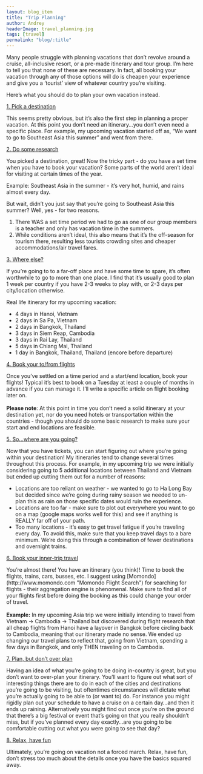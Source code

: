 ```yaml
---
layout: blog_item
title: "Trip Planning"
author: Andrey
headerImage: travel_planning.jpg
tags: [travel]
permalink: "blog/:title"
---
```


<p>Many people struggle with planning vacations that don’t revolve around a cruise, all-inclusive resort, or a pre-made itinerary and tour group.  I’m here to tell you that none of these are necessary.  In fact, all booking your vacation through any of those options will do is cheapen your experience and give you a ‘tourist’ view of whatever country you’re visiting.</p>

<p>Here’s what you should do to plan your own vacation instead.</p>
<u>1.  Pick a destination</u>
<p>This seems pretty obvious, but it’s also the first step in planning a proper vacation.  At this point you don’t need an itinerary…you don’t even need a specific place.  For example, my upcoming vacation started off as, “We want to go to Southeast Asia this summer” and went from there.</p>
<u>2.  Do some research</u>
<p>You picked a destination, great!  Now the tricky part - do you have a set time when you have to book your vacation?  Some parts of the world aren’t ideal for visiting at certain times of the year.</p> <p>Example:  Southeast Asia in the summer - it’s very hot, humid, and rains almost every day.</p>
<p>But wait, didn’t you just say that you’re going to Southeast Asia this summer?  Well, yes - for two reasons.
<ol>
<li>There WAS a set time period we had to go as one of our group members is a teacher and only has vacation time in the summers.</li>
<li>While conditions aren’t ideal, this also means that it’s the off-season for tourism there, resulting less tourists crowding sites and cheaper accommodations/air travel fares.</li>
</ol>
</p>
<u>3.  Where else?</u>
<p>If you’re going to to a far-off place and have some time to spare, it’s often worthwhile to go to more than one place.  I find that it’s usually good to plan 1 week per country if you have 2-3 weeks to play with, or 2-3 days per city/location otherwise.</p>
<p>Real life itinerary for my upcoming vacation:
<ul>
<li>4 days in Hanoi, Vietnam</li>
<li>2 days in Sa Pa, Vietnam</li>
<li>2 days in Bangkok, Thailand</li>
<li>3 days in Siem Reap, Cambodia</li>
<li>3 days in Rai Lay, Thailand</li>
<li>5 days in Chiang Mai, Thailand</li>
<li>1 day in Bangkok, Thailand, Thailand (encore before departure)</li>
</ul>
</p>
<u>4.  Book your to/from flights</u>
<p>Once you’ve settled on a time period and a start/end location, book your flights!  Typical it’s best to book on a Tuesday at least a couple of months in advance if you can manage it.  I’ll write a specific article on flight booking later on.  <br /><br /><b>Please note</b>:  At this point in time you don’t need a solid itinerary at your destination yet, nor do you need hotels or transportation within the countries - though you should do some basic research to make sure your start and end locations are feasible.</p>
<u>5.  So…where are you going?</u>
<p>Now that you have tickets, you can start figuring out where you’re going within your destination!  My itineraries tend to change several times throughout this process.  For example, in my upcoming trip we were initially considering going to 5 additional locations between Thailand and Vietnam but ended up cutting them out for a number of reasons:
<ul>
<li>Locations are too reliant on weather - we wanted to go to Ha Long Bay but decided since we’re going during rainy season we needed to un-plan this as rain on those specific dates would ruin the experience.</li>
<li>Locations are too far - make sure to plot out everywhere you want to go on a map (google maps works well for this) and see if anything is REALLY far off of your path.</li>
<li>Too many locations - it’s easy to get travel fatigue if you’re traveling every day.  To avoid this, make sure that you keep travel days to a bare minimum.  We’re doing this through a combination of fewer destinations and overnight trains.</li>
</ul>
</p>
<u>6. Book your inner-trip travel</u>
<p>You’re almost there!  You have an itinerary (you think)!  Time to book the flights, trains, cars, busses, etc.  I suggest using [Momondo](http://www.momondo.com "Momondo Flight Search") for searching for flights - their aggregation engine is phenomenal.  Make sure to find all of your flights first before doing the booking as this could change your order of travel.
<br /><br />
<b>Example:</b> In my upcoming Asia trip we were initially intending to travel from Vietnam -> Cambodia -> Thailand but discovered during flight research that all cheap flights from Hanoi have a layover in Bangkok before circling back to Cambodia, meaning that our itinerary made no sense.  We ended up changing our travel plans to reflect that, going from Vietnam, spending a few days in Bangkok, and only THEN traveling on to Cambodia.
</p>
<u>7. Plan, but don’t over plan</u>
<p>Having an idea of what you’re going to be doing in-country is great, but you don’t want to over-plan your itinerary.  You’ll want to figure out what sort of interesting things there are to do in each of the cities and destinations you’re going to be visiting, but oftentimes circumstances will dictate what you’re actually going to be able to (or want to) do.  For instance you might rigidly plan out your schedule to have a cruise on a certain day…and then it ends up raining.  Alternatively you might find out once you’re on the ground that there’s a big festival or event that’s going on that you really shouldn’t miss, but if you’ve planned every day exactly…are you going to be comfortable cutting out what you were going to see that day?</p>
<u>8. Relax, have fun</u>
<p>Ultimately, you’re going on vacation not a forced march.  Relax, have fun, don’t stress too much about the details once you have the basics squared away.</p>
